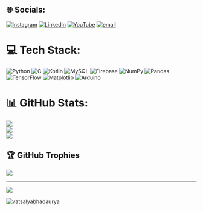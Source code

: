 
## 🌐 Socials:
[![Instagram](https://img.shields.io/badge/Instagram-%23E4405F.svg?logo=Instagram&logoColor=white)](https://instagram.com/_vatbhadaurya_) [![LinkedIn](https://img.shields.io/badge/LinkedIn-%230077B5.svg?logo=linkedin&logoColor=white)](www.linkedin.com/in/vatsalya-bhadaurya) [![YouTube](https://img.shields.io/badge/YouTube-%23FF0000.svg?logo=YouTube&logoColor=white)](https://youtube.com/@https://www.youtube.com/@CodeSalya) [![email](https://img.shields.io/badge/Email-D14836?logo=gmail&logoColor=white)](mailto:vatbhadaurya@gmail.com) 

# 💻 Tech Stack:
![Python](https://img.shields.io/badge/python-3670A0?style=for-the-badge&logo=python&logoColor=ffdd54) ![C](https://img.shields.io/badge/c-%2300599C.svg?style=for-the-badge&logo=c&logoColor=white) ![Kotlin](https://img.shields.io/badge/kotlin-%237F52FF.svg?style=for-the-badge&logo=kotlin&logoColor=white) ![MySQL](https://img.shields.io/badge/mysql-4479A1.svg?style=for-the-badge&logo=mysql&logoColor=white) ![Firebase](https://img.shields.io/badge/firebase-a08021?style=for-the-badge&logo=firebase&logoColor=ffcd34) ![NumPy](https://img.shields.io/badge/numpy-%23013243.svg?style=for-the-badge&logo=numpy&logoColor=white) ![Pandas](https://img.shields.io/badge/pandas-%23150458.svg?style=for-the-badge&logo=pandas&logoColor=white) ![TensorFlow](https://img.shields.io/badge/TensorFlow-%23FF6F00.svg?style=for-the-badge&logo=TensorFlow&logoColor=white) ![Matplotlib](https://img.shields.io/badge/Matplotlib-%23ffffff.svg?style=for-the-badge&logo=Matplotlib&logoColor=black) ![Arduino](https://img.shields.io/badge/-Arduino-00979D?style=for-the-badge&logo=Arduino&logoColor=white)
# 📊 GitHub Stats:
![](https://github-readme-stats.vercel.app/api?username=VatsalyaBhadaurya&theme=radical&hide_border=false&include_all_commits=true&count_private=true)<br/>
![](https://github-readme-streak-stats.herokuapp.com/?user=VatsalyaBhadaurya&theme=radical&hide_border=false)<br/>
![](https://github-readme-stats.vercel.app/api/top-langs/?username=VatsalyaBhadaurya&theme=radical&hide_border=false&include_all_commits=true&count_private=true&layout=compact)

## 🏆 GitHub Trophies
![](https://github-profile-trophy.vercel.app/?username=VatsalyaBhadaurya&theme=radical&no-frame=false&no-bg=true&margin-w=4)

---
[![](https://visitcount.itsvg.in/api?id=VatsalyaBhadaurya&icon=3&color=3)](https://visitcount.itsvg.in)


<p align="left"> <img src="https://komarev.com/ghpvc/?username=vatsalyabhadaurya&label=Profile%20views&color=0e75b6&style=flat" alt="vatsalyabhadaurya" /> </p>
